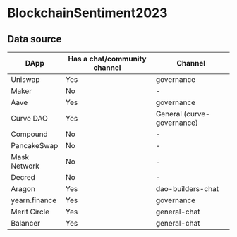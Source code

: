 # BlockchainSentiment2023

## Data source
| DApp                   | Has a chat/community channel | Channel |
| ----------------------- | ---------------------------- | ------- |
| Uniswap                | Yes                          | governance |
| Maker                  | No                           | - |
| Aave                   | Yes                          | governance |
| Curve DAO              | Yes                          | General (curve-governance) |
| Compound               | No                           | - |
| PancakeSwap            | No                           | - |
| Mask Network           | No                           | - |
| Decred                 | No                           | - |
| Aragon                 | Yes                          | dao-builders-chat |
| yearn.finance          | Yes                          | governance |
| Merit Circle           | Yes                          | general-chat |
| Balancer               | Yes                          | general-chat |

